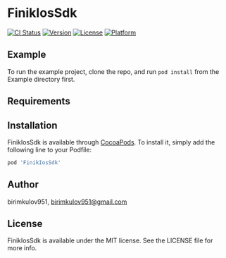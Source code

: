 # FinikIosSdk

[![CI Status](https://img.shields.io/travis/birimkulov951/FinikIosSdk.svg?style=flat)](https://travis-ci.org/birimkulov951/FinikIosSdk)
[![Version](https://img.shields.io/cocoapods/v/FinikIosSdk.svg?style=flat)](https://cocoapods.org/pods/FinikIosSdk)
[![License](https://img.shields.io/cocoapods/l/FinikIosSdk.svg?style=flat)](https://cocoapods.org/pods/FinikIosSdk)
[![Platform](https://img.shields.io/cocoapods/p/FinikIosSdk.svg?style=flat)](https://cocoapods.org/pods/FinikIosSdk)

## Example

To run the example project, clone the repo, and run `pod install` from the Example directory first.

## Requirements

## Installation

FinikIosSdk is available through [CocoaPods](https://cocoapods.org). To install
it, simply add the following line to your Podfile:

```ruby
pod 'FinikIosSdk'
```

## Author

birimkulov951, birimkulov951@gmail.com

## License

FinikIosSdk is available under the MIT license. See the LICENSE file for more info.
